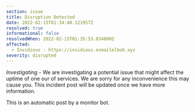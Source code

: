 ```yaml
---
section: issue
title: Disruption Detected
date: 2022-02-15T01:34:40.121957Z
resolved: true
informational: false
resolvedWhen: 2022-02-15T01:35:53.034800Z
affected:
  - Invidious - https://invidious.esmailelbob.xyz
severity: disrupted
---
```

*Investigating* - We are investigating a potential issue that might affect the uptime of one our of services. We are sorry for any inconvenience this may cause you. This incident post will be updated once we have more information.

This is an automatic post by a monitor bot.
        
